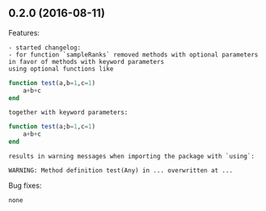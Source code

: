 ## 0.2.0 (2016-08-11)

Features:

	- started changelog: 
	- for function `sampleRanks` removed methods with optional parameters in favor of methods with keyword parameters
	using optional functions like
```julia
function test(a,b=1,c=1)
	a+b+c
end


```
	together with keyword parameters:
```julia
function test(a;b=1,c=1)
	a+b+c
end


```
	results in warning messages when importing the package with `using`:
```
WARNING: Method definition test(Any) in ... overwritten at ...
```
	
Bug fixes:

	none





